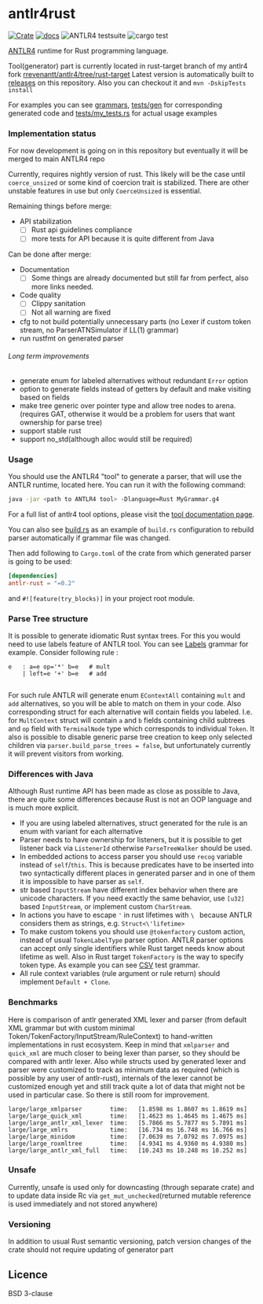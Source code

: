 # antlr4rust
[![Crate](https://flat.badgen.net/crates/v/antlr-rust)](https://crates.io/crates/antlr_rust/0.2.0)
[![docs](https://flat.badgen.net/badge/docs.rs/v0.2.0)](https://docs.rs/antlr-rust/0.2.0)
![ANTLR4 testsuite](https://github.com/rrevenantt/antlr4rust/workflows/ANTLR4%20testsuite/badge.svg?event=push)
![cargo test](https://github.com/rrevenantt/antlr4rust/workflows/cargo%20test/badge.svg)

[ANTLR4](https://github.com/antlr/antlr4) runtime for Rust programming language.

Tool(generator) part is currently located in rust-target branch of my antlr4 fork [rrevenantt/antlr4/tree/rust-target](https://github.com/rrevenantt/antlr4/tree/rust-target)
Latest version is automatically built to [releases](https://github.com/rrevenantt/antlr4rust/releases) on this repository.
Also you can checkout it and `mvn -DskipTests install`

For examples you can see [grammars](grammars), [tests/gen](tests/gen) for corresponding generated code 
and [tests/my_tests.rs](tests/my_test.rs) for actual usage examples

### Implementation status

For now development is going on in this repository 
but eventually it will be merged to main ANTLR4 repo

Currently, requires nightly version of rust. 
This likely will be the case until `coerce_unsized` or some kind of coercion trait is stabilized. 
There are other unstable features in use but only `CoerceUnsized` is essential. 

Remaining things before merge:
 - API stabilization
   - [ ] Rust api guidelines compliance  
   - [ ] more tests for API because it is quite different from Java

Can be done after merge: 
 - Documentation
   - [ ] Some things are already documented but still far from perfect, also more links needed.
 - Code quality
   - [ ] Clippy sanitation 
   - [ ] Not all warning are fixed
 - cfg to not build potentially unnecessary parts 
 (no Lexer if custom token stream, no ParserATNSimulator if LL(1) grammar)  
 - run rustfmt on generated parser
###### Long term improvements
 - generate enum for labeled alternatives without redundant `Error` option
 - option to generate fields instead of getters by default and make visiting based on fields
 - make tree generic over pointer type and allow tree nodes to arena.
 (requires GAT, otherwise it would be a problem for users that want ownership for parse tree)
 - support stable rust
 - support no_std(although alloc would still be required)  
  
### Usage

You should use the ANTLR4 "tool" to generate a parser, that will use the ANTLR 
runtime, located here. You can run it with the following command:
```bash
java -jar <path to ANTLR4 tool> -Dlanguage=Rust MyGrammar.g4
```
For a full list of antlr4 tool options, please visit the 
[tool documentation page](https://github.com/antlr/antlr4/blob/master/doc/tool-options.md).

You can also see [build.rs](build.rs) as an example of `build.rs` configuration 
to rebuild parser automatically if grammar file was changed.

Then add following to `Cargo.toml` of the crate from which generated parser 
is going to be used:
```toml 
[dependencies]
antlr-rust = "=0.2"
```
and `#![feature(try_blocks)]` in your project root module.  
 
### Parse Tree structure

It is possible to generate idiomatic Rust syntax trees. For this you would need to use labels feature of ANTLR tool.
You can see [Labels](grammars/Labels.g4) grammar for example.
Consider following rule :
```text
e   : a=e op='*' b=e   # mult
    | left=e '+' b=e   # add
		 
```
For such rule ANTLR will generate enum `EContextAll` containing `mult` and `add` alternatives, 
so you will be able to match on them in your code. 
Also corresponding struct for each alternative will contain fields you labeled. 
I.e. for `MultContext` struct will contain `a` and `b` fields containing child subtrees and 
`op` field with `TerminalNode` type which corresponds to individual `Token`.
It also is possible to disable generic parse tree creation to keep only selected children via
`parser.build_parse_trees = false`, but unfortunately currently it will prevent visitors from working. 
  
### Differences with Java
Although Rust runtime API has been made as close as possible to Java, 
there are quite some differences because Rust is not an OOP language and is much more explicit. 

 - If you are using labeled alternatives, 
 struct generated for the rule is an enum with variant for each alternative
 - Parser needs to have ownership for listeners, but it is possible to get listener back via `ListenerId`
 otherwise `ParseTreeWalker` should be used.
 - In embedded actions to access parser you should use `recog` variable instead of `self`/`this`. 
 This is because predicates have to be inserted into two syntactically different places in generated parser 
 and in one of them it is impossible to have parser as `self`.
 - str based `InputStream` have different index behavior when there are unicode characters. 
 If you need exactly the same behavior, use `[u32]` based `InputStream`, or implement custom `CharStream`.
 - In actions you have to escape `'` in rust lifetimes with `\ ` because ANTLR considers them as strings, e.g. `Struct<\'lifetime>`
 - To make custom tokens you should use `@tokenfactory` custom action, instead of usual `TokenLabelType` parser option.
 ANTLR parser options can accept only single identifiers while Rust target needs know about lifetime as well. 
 Also in Rust target `TokenFactory` is the way to specify token type. As example you can see [CSV](grammars/CSV.g4) test grammar.
 - All rule context variables (rule argument or rule return) should implement `Default + Clone`.
 
### Benchmarks
Here is comparison of antlr generated XML lexer and parser
(from default XML grammar but with custom minimal Token/TokenFactory/InputStream/RuleContext) to hand-written implementations in rust ecosystem.
Keep in mind that `xmlparser` and `quick_xml` are much closer to being lexer than parser, so they should be compared with antlr lexer.
Also while structs used by generated lexer and parser were customized to track as minimum data as required 
(which is possible by any user of antlr-rust), 
internals of the lexer cannot be customized enough yet and still track quite a lot of data that might not be used in particular case. 
So there is still room for improvement.
```text
large/large_xmlparser        time:   [1.8598 ms 1.8607 ms 1.8619 ms]                                   
large/large_quick_xml        time:   [1.4623 ms 1.4645 ms 1.4675 ms]                                   
large/large_antlr_xml_lexer  time:   [5.7866 ms 5.7877 ms 5.7891 ms]
large/large_xmlrs            time:   [16.734 ms 16.748 ms 16.766 ms]
large/large_minidom          time:   [7.0639 ms 7.0792 ms 7.0975 ms]                                
large/large_roxmltree        time:   [4.9341 ms 4.9360 ms 4.9380 ms]                                   
large/large_antlr_xml_full   time:   [10.243 ms 10.248 ms 10.252 ms]                                  
```

### Unsafe
Currently, unsafe is used only for downcasting (through separate crate) 
and to update data inside Rc via `get_mut_unchecked`(returned mutable reference is used immediately and not stored anywhere)

### Versioning
In addition to usual Rust semantic versioning, 
patch version changes of the crate should not require updating of generator part 
  
## Licence

BSD 3-clause 
